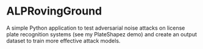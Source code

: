 # ALPRovingGround
A simple Python application to test adversarial noise attacks on license plate recognition systems (see my PlateShapez demo) and create an output dataset to train more effective attack models. 
